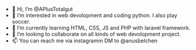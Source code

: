 - 👋 Hi, I’m @APlusTotalgut
- 👀 I’m interested in web devolopment and coding python. I also play soccer.
- 🌱 I’m currently learning HTML, CSS, JS and PHP with laravel framework.
- 💞️ I’m looking to collaborate on all kinds of web devolopment project.
- 📫 You can reach me via instagramm DM to @anusbelchen

